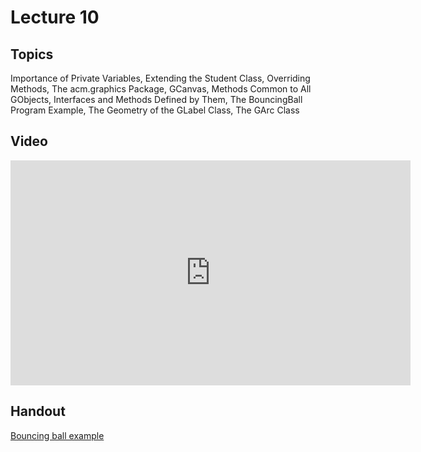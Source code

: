 # Lecture 10

## Topics

Importance of Private Variables, Extending the Student Class, Overriding Methods, The acm.graphics Package, GCanvas, Methods Common to All GObjects, Interfaces and Methods Defined by Them, The BouncingBall Program Example, The Geometry of the GLabel Class, The GArc Class

## Video

<iframe width="640" height="360" src="http://www.youtube.com/embed/YpZCKVG4s5k?feature=player_detailpage" frameborder="0" allowfullscreen></iframe>

## Handout

[Bouncing ball example](21-bouncing-ball-example.pdf)
